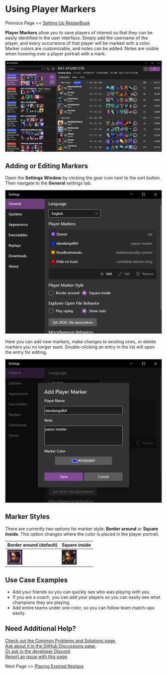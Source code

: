 # Using Player Markers

Previous Page << [Setting Up ReplayBook](1_setup.md)

**Player Markers** allow you to save players of interest so that they can be easily identified in the user interface. Simply add the username of the player, and every occurrence of that player will be marked with a color. Marker colors are customizable, and notes can be added. Notes are visible when hovering over a player portrait with a mark.

![Player Markers Overview](../images/player_markers_0.png)

## Adding or Editing Markers

Open the **Settings Window** by clicking the gear icon next to the sort button. Then navigate to the **General** settings tab.

![Settings General Tab](../images/player_markers_1.png)

Here you can add new markers, make changes to existing ones, or delete markers you no longer want. Double-clicking an entry in the list will open the entry for editing.

![Settings Edit Marker Popup](../images/player_markers_2.png)

## Marker Styles

There are currently two options for marker style: **Border around** or **Square inside**. This option changes where the color is placed in the player portrait.

| Border around (default) | Square inside |
| --- | --- |
| ![border around example](../images/player_markers_3.png) | ![square inside example](../images/player_markers_4.png) |

## Use Case Examples

* Add your friends so you can quickly see who was playing with you.
* If you are a coach, you can add your players so you can easily see what champions they are playing.
* Add entire teams under one color, so you can follow team match-ups easily.

## Need Additional Help?

[Check out the Common Problems and Solutions page](../pages/common_problems.md),  
[Ask about it in the GitHub Discussions page](https://github.com/fraxiinus/ReplayBook/discussions),  
[Or ask in the developer Discord](https://discord.gg/c33Rc5J).  
[Report an issue with this page](https://github.com/fraxiinus/ReplayBook/issues/new/choose).

Next Page >> [Playing Expired Replays](3_old_replays.md)
